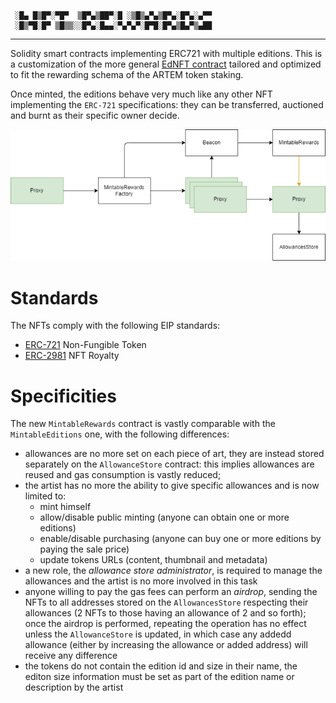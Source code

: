 ```
 ░█▄ █▒█▀░▀█▀  ▒█▀▄▒██▀░█ ░▒█▒▄▀▄▒█▀▄░█▀▄░▄▀▀
 ░█▒▀█░█▀ ▒█▒▒░░█▀▄░█▄▄░▀▄▀▄▀░█▀█░█▀▄▒█▄▀▒▄██
```
---

Solidity smart contracts implementing ERC721 with multiple editions. 
This is a customization of the more general [EdNFT contract](https://github.com/kreation-tech/nft-editions) tailored and optimized to fit the rewarding schema of the ARTEM token staking.

Once minted, the editions behave very much like any other NFT implementing the `ERC-721` specifications: they can be transferred, auctioned and burnt as their specific owner decide.

![](https://github.com/kreation-tech/nft-rewards/raw/main/structure.drawio.png)

# Standards

The NFTs comply with the following EIP standards:

* [ERC-721](https://eips.ethereum.org/EIPS/eip-721) Non-Fungible Token
* [ERC-2981](https://eips.ethereum.org/EIPS/eip-2981) NFT Royalty

# Specificities


The new `MintableRewards` contract is vastly comparable with the `MintableEditions` one, with the following differences:
* allowances are no more set on each piece of art, they are instead stored separately on the `AllowanceStore` contract: this implies allowances are reused and gas consumption is vastly reduced;
* the artist has no more the ability to give specific allowances and is now limited to: 
  * mint himself
  * allow/disable public minting (anyone can obtain one or more editions)
  * enable/disable purchasing (anyone can buy one or more editions by paying the sale price)
  * update tokens URLs (content, thumbnail and metadata)
* a new role, the _allowance store administrator_, is required to manage the allowances and the artist is no more involved in this task
* anyone willing to pay the gas fees can perform an _airdrop_, sending the NFTs to all addresses stored on the `AllowancesStore` respecting their allowances (2 NFTs to those having an allowance of 2 and so forth); once the airdrop is performed, repeating the operation has no effect unless the `AllowanceStore` is updated, in which case any addedd allowance (either by increasing the allowance or added address) will receive any difference
* the tokens do not contain the edition id and size in their name, the editon size information must be set as part of the edition name or description by the artist
